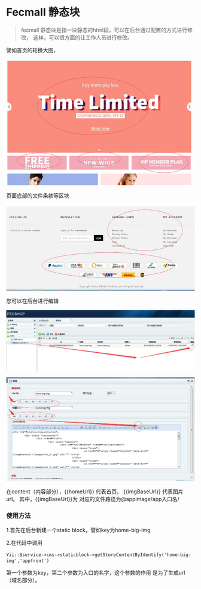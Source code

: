 Fecmall 静态块
==============

> fecmall 静态块是指一块静态的html段，可以在后台通过配置的方式进行修改，
> 这样，可以很方面的让工作人员进行修改。

譬如首页的轮换大图，

![home](images/a1.jpg)

页面底部的文件条款等区块

![home](images/a2.jpg)

您可以在后台进行编辑

![home](images/a3.jpg)

![home](images/a4.jpg)

在content（内容部分），{{homeUrl}} 代表首页。 {{imgBaseUrl}} 代表图片url。
其中，{{imgBaseUrl}}为 对应的文件路径为@appimage/app入口名/


### 使用方法

1.首先在后台新建一个static block，譬如key为home-big-img

2.在代码中调用

```
Yii::$service->cms->staticblock->getStoreContentByIdentify('home-big-img','appfront')
```

第一个参数为key，第二个参数为入口的名字，这个参数的作用
是为了生成url（域名部分）。

